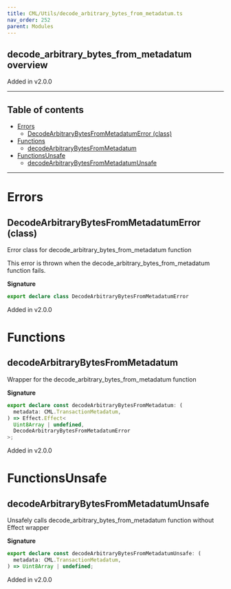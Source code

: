 ```yaml
---
title: CML/Utils/decode_arbitrary_bytes_from_metadatum.ts
nav_order: 252
parent: Modules
---
```


## decode_arbitrary_bytes_from_metadatum overview

Added in v2.0.0

---

<h2 class="text-delta">Table of contents</h2>

- [Errors](#errors)
  - [DecodeArbitraryBytesFromMetadatumError (class)](#decodearbitrarybytesfrommetadatumerror-class)
- [Functions](#functions)
  - [decodeArbitraryBytesFromMetadatum](#decodearbitrarybytesfrommetadatum)
- [FunctionsUnsafe](#functionsunsafe)
  - [decodeArbitraryBytesFromMetadatumUnsafe](#decodearbitrarybytesfrommetadatumunsafe)

---

# Errors

## DecodeArbitraryBytesFromMetadatumError (class)

Error class for decode_arbitrary_bytes_from_metadatum function

This error is thrown when the decode_arbitrary_bytes_from_metadatum function fails.

**Signature**

```ts
export declare class DecodeArbitraryBytesFromMetadatumError
```

Added in v2.0.0

# Functions

## decodeArbitraryBytesFromMetadatum

Wrapper for the decode_arbitrary_bytes_from_metadatum function

**Signature**

```ts
export declare const decodeArbitraryBytesFromMetadatum: (
  metadata: CML.TransactionMetadatum,
) => Effect.Effect<
  Uint8Array | undefined,
  DecodeArbitraryBytesFromMetadatumError
>;
```

Added in v2.0.0

# FunctionsUnsafe

## decodeArbitraryBytesFromMetadatumUnsafe

Unsafely calls decode_arbitrary_bytes_from_metadatum function without Effect wrapper

**Signature**

```ts
export declare const decodeArbitraryBytesFromMetadatumUnsafe: (
  metadata: CML.TransactionMetadatum,
) => Uint8Array | undefined;
```

Added in v2.0.0
